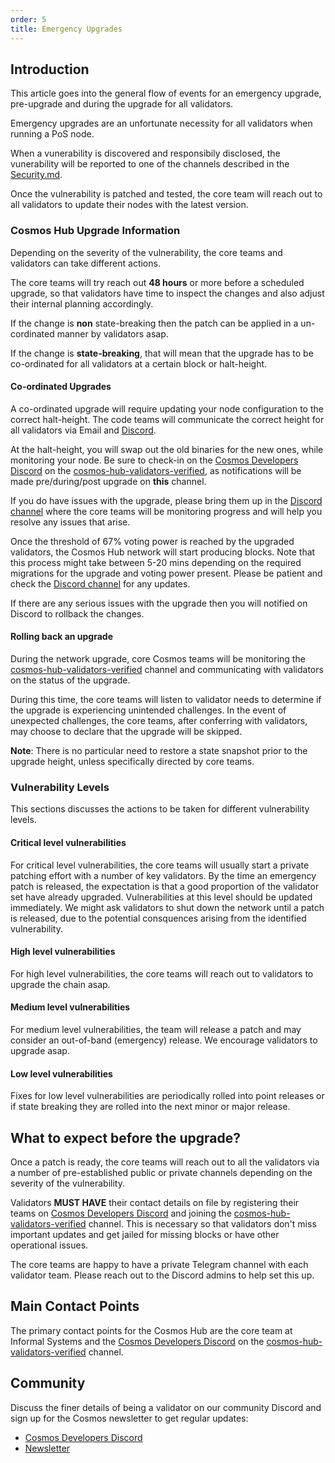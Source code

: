 ```yaml
---
order: 5
title: Emergency Upgrades
---
```


## **Introduction**

This article goes into the general flow of events for an emergency upgrade, pre-upgrade and during the upgrade for all validators.

Emergency upgrades are an unfortunate necessity for all validators when running a PoS node.

When a vunerability is discovered and responsibily disclosed, the vunerability will be reported to one of the channels described in the [Security.md](../../SECURITY.md).

Once the vulnerability is patched and tested, the core team will reach out to all validators to update their nodes with the latest version.

### **Cosmos Hub Upgrade Information**

Depending on the severity of the vulnerability, the core teams and validators can take different actions.

The core teams will try reach out **48 hours** or more before a scheduled upgrade, so that validators have time to inspect the changes and also adjust their internal planning accordingly.

If the change is **non** state-breaking then the patch can be applied in a un-cordinated manner by validators asap.

If the change is **state-breaking**, that will mean that the upgrade has to be co-ordinated for all validators at a certain block or halt-height.

#### **Co-ordinated Upgrades**

A co-ordinated upgrade will require updating your node configuration to the correct halt-height. The code teams will communicate the correct height for all validators via Email and [Discord](https://discord.com/channels/669268347736686612/798937713474142229).

At the halt-height, you will swap out the old binaries for the new ones, while monitoring your node. Be sure to check-in on the [Cosmos Developers Discord](https://discord.gg/cosmosnetwork) on the [cosmos-hub-validators-verified](https://discord.com/channels/669268347736686612/798937713474142229), as notifications will be made pre/during/post upgrade on **this** channel.

If you do have issues with the upgrade, please bring them up in the [Discord channel](https://discord.com/channels/669268347736686612/798937713474142229) where the core teams will be monitoring progress and will help you resolve any issues that arise.

Once the threshold of 67% voting power is reached by the upgraded validators, the Cosmos Hub network will start producing blocks. Note that this process might take between 5-20 mins depending on the required migrations for the upgrade and voting power present. Please be patient and check the [Discord channel](https://discord.com/channels/669268347736686612/798937713474142229) for any updates.

If there are any serious issues with the upgrade then you will notified on Discord to rollback the changes.

#### **Rolling back an upgrade**

During the network upgrade, core Cosmos teams will be monitoring the [cosmos-hub-validators-verified](https://discord.com/channels/669268347736686612/798937713474142229)  channel and communicating with validators on the status of the upgrade.

During this time, the core teams will listen to validator needs to determine if the upgrade is experiencing unintended challenges. In the event of unexpected challenges, the core teams, after conferring with validators, may choose to declare that the upgrade will be skipped.

**Note**: There is no particular need to restore a state snapshot prior to the upgrade height, unless specifically directed by core teams.

### **Vulnerability Levels**

This sections discusses the actions to be taken for different vulnerability levels.

#### **Critical level vulnerabilities**

For critical level vulnerabilities, the core teams will usually start a private patching effort with a number of key validators. By the time an emergency patch is released, the expectation is that a good proportion of the validator set have already upgraded. Vulnerabilities at this level should be updated immediately. We might ask validators to shut down the network until a patch is released, due to the potential consquences arising from the identified vulnerability.

#### **High level vulnerabilities**

For high level vulnerabilities, the core teams will reach out to validators to upgrade the chain asap.

#### **Medium level vulnerabilities**

For medium level vulnerabilities, the team will release a patch and may consider an out-of-band (emergency) release. We encourage validators to upgrade asap.

#### **Low level vulnerabilities**

Fixes for low level vulnerabilities are periodically rolled into point releases or if state breaking they are rolled into the next minor or major release.

## **What to expect before the upgrade?**

Once a patch is ready, the core teams will reach out to all the validators via a number of pre-established public or private channels depending on the severity of the vulnerability.

Validators **MUST HAVE** their contact details on file by registering their teams on [Cosmos Developers Discord](https://discord.gg/cosmosnetwork) and joining the [cosmos-hub-validators-verified](https://discord.com/channels/669268347736686612/798937713474142229) channel. This is necessary so that validators don't miss important updates and get jailed for missing blocks or have other operational issues.

The core teams are happy to have a private Telegram channel with each validator team. Please reach out to the Discord admins to help set this up.

## **Main Contact Points**

The primary contact points for the Cosmos Hub are the core team at Informal Systems and the [Cosmos Developers Discord](https://discord.gg/cosmosnetwork) on the [cosmos-hub-validators-verified](https://discord.com/channels/669268347736686612/798937713474142229) channel.

## **Community**

Discuss the finer details of being a validator on our community Discord and sign up for the Cosmos newsletter to get regular updates:

* [Cosmos Developers Discord](https://discord.gg/cosmosnetwork)
* [Newsletter](https://cosmos.network/updates/signup/)
